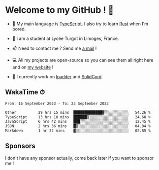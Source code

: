 # Welcome to my GitHub ! 🌃

- 🔭 My main language is [TypeScript](https://www.typescriptlang.org/). I also try to learn [Rust](https://www.rust-lang.org/) when I'm bored. 

- 🌱 I am a student at Lycée Turgot in Limoges, France.

- 📫 Need to contact me ? Send me <a href="mailto:mikkel@milescode.dev">a mail</a> !

- 💻 All my projects are open-source so you can see them all right here and on <a href="https://www.vexcited.ml">my website</a> !

- 👀 I currently work on [lpadder](https://github.com/Vexcited/lpadder) and [SolidCord](https://github.com/Vexcited/SolidCord).

## WakaTime ⏱

<!--START_SECTION:waka-->

```txt
From: 16 September 2023 - To: 23 September 2023

Other          29 hrs 15 mins  █████████████▓░░░░░░░░░░░   54.26 %
TypeScript     13 hrs 18 mins  ██████▒░░░░░░░░░░░░░░░░░░   24.68 %
JavaScript     6 hrs 42 mins   ███░░░░░░░░░░░░░░░░░░░░░░   12.45 %
JSON           2 hrs 36 mins   █▒░░░░░░░░░░░░░░░░░░░░░░░   04.84 %
Markdown       1 hr 32 mins    ▓░░░░░░░░░░░░░░░░░░░░░░░░   02.85 %
```

<!--END_SECTION:waka-->

## Sponsors

I don't have any sponsor actually, come back later if you want to sponsor me !
